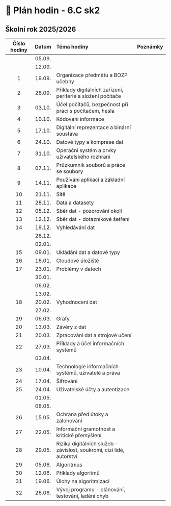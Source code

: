 # 📅 Plán hodin - 6.C sk2

## Školní rok 2025/2026

| Číslo hodiny | Datum  | Téma hodiny                                                           | Poznámky |
| :----------: | :----: | :-------------------------------------------------------------------- | :------- |
|              | 05.09. |                                                                       |          |
|              | 12.09. |                                                                       |          |
|      1       | 19.09. | Organizace předmětu a BOZP učebny                                     |          |
|      2       | 26.09. | Příklady digitálních zařízení, periferie a složení počítače           |          |
|      3       | 03.10. | Účel počítačů, bezpečnost při práci s počítačem, hesla                |          |
|      4       | 10.10. | Kódování informace                                                    |          |
|      5       | 17.10. | Digitální reprezentace a binární soustava                             |          |
|      6       | 24.10. | Datové typy a komprese dat                                            |          |
|      7       | 31.10. | Operační systém a prvky uživatelského rozhraní                        |          |
|      8       | 07.11. | Průzkumník souborů a práce se soubory                                 |          |
|      9       | 14.11. | Používání aplikací a základní aplikace                                |          |
|      10      | 21.11. | Sítě                                                                  |          |
|      11      | 28.11. | Data a datasety                                                       |          |
|      12      | 05.12. | Sběr dat - pozorování okolí                                           |          |
|      13      | 12.12. | Sběr dat - dotazníkové šetření                                        |          |
|      14      | 19.12. | Vyhledávání dat                                                       |          |
|              | 26.12. |                                                                       |          |
|              | 02.01. |                                                                       |          |
|      15      | 09.01. | Ukládání dat a datové typy                                            |          |
|      16      | 16.01. | Cloudové úložiště                                                     |          |
|      17      | 23.01. | Problémy v datech                                                     |          |
|              | 30.01. |                                                                       |          |
|              | 06.02. |                                                                       |          |
|              | 13.02. |                                                                       |          |
|      18      | 20.02. | Vyhodnocení dat                                                       |          |
|              | 27.02. |                                                                       |          |
|      19      | 06.03. | Grafy                                                                 |          |
|      20      | 13.03. | Závěry z dat                                                          |          |
|      21      | 20.03. | Zpracování dat a strojové učení                                       |          |
|      22      | 27.03. | Příklady a účel informačních systémů                                  |          |
|              | 03.04. |                                                                       |          |
|      23      | 10.04. | Technologie informačních systémů, uživatelé a práva                   |          |
|      24      | 17.04. | Šifrování                                                             |          |
|      25      | 24.04. | Uživatelské účty a autentizace                                        |          |
|              | 01.05. |                                                                       |          |
|              | 08.05. |                                                                       |          |
|      26      | 15.05. | Ochrana před útoky a zálohování                                       |          |
|      27      | 22.05. | Informační gramotnost a kritické přemýšlení                           |          |
|      28      | 29.05. | Rizika digitálních služeb - závislost, soukromí, cizí lidé, autorství |          |
|      29      | 05.06. | Algoritmus                                                            |          |
|      30      | 12.06. | Příklady algoritmů                                                    |          |
|      31      | 19.06. | Úlohy na algoritmizaci                                                |          |
|      32      | 26.06. | Vývoj programu - plánování, testování, ladění chyb                    |          |
